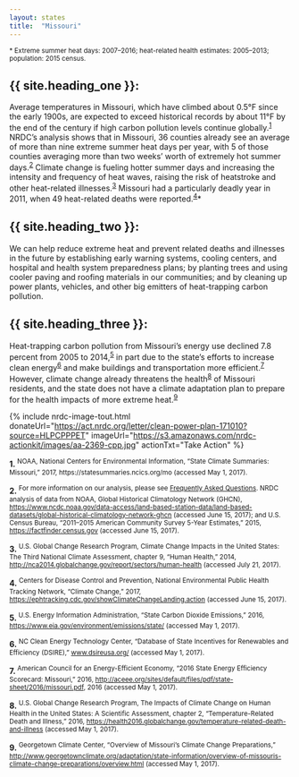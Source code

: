 ```yaml
---
layout: states
title:  "Missouri"
---
```

<sup>* Extreme summer heat days: 2007–2016; heat-related health estimates: 2005–2013; population: 2015 census.</sup>

## {{ site.heading_one }}:
Average temperatures in Missouri, which have climbed about 0.5°F since the early 1900s, are expected to exceed historical records by about 11°F by the end of the century if high carbon pollution levels continue globally.<sup>[1](#f1)</sup> NRDC’s analysis shows that in Missouri, 36 counties already see an average of more than nine extreme summer heat days per year, with 5 of those counties averaging more than two weeks’ worth of extremely hot summer days.<sup>[2](#f2)</sup> Climate change is fueling hotter summer days and increasing the intensity and frequency of heat waves, raising the risk of heatstroke and other heat-related illnesses.<sup>[3](#f3)</sup> Missouri had a particularly deadly year in 2011, when 49 heat-related deaths were reported.<sup>[4](#f4)</sup>*

## {{ site.heading_two }}:
We can help reduce extreme heat and prevent related deaths and illnesses in the future by establishing early warning systems, cooling centers, and hospital and health system preparedness plans; by planting trees and using cooler paving and roofing materials in our communities; and by cleaning up power plants, vehicles, and other big emitters of heat-trapping carbon pollution.

## {{ site.heading_three }}:
Heat-trapping carbon pollution from Missouri’s energy use declined 7.8 percent from 2005 to 2014,<sup>[5](#f5)</sup> in part due to the state’s efforts to increase clean energy<sup>[6](#f6)</sup> and make buildings and transportation more efficient.<sup>[7](#f7)</sup> However, climate change already threatens the health<sup>[8](#f8)</sup> of Missouri residents, and the state does not have a climate adaptation plan to prepare for the health impacts of more extreme heat.<sup>[9](#f9)</sup>

{% include nrdc-image-tout.html donateUrl="https://act.nrdc.org/letter/clean-power-plan-171010?source=HLPCPPPET"
imageUrl="https://s3.amazonaws.com/nrdc-actionkit/images/aa-2369-cpp.jpg"
actionTxt="Take Action"
 %}



<footer>
<b id="f1">1.</b><sup> NOAA, National Centers for Environmental Information, “State Climate Summaries: Missouri,” 2017, https://statesummaries.ncics.org/mo (accessed May 1, 2017).</sup>

<b id="f2">2.</b><sup> For more information on our analysis, please see [Frequently Asked Questions](https://www.nrdc.org/resources/climate-change-and-health-extreme-heat-faqs). NRDC analysis of data from NOAA, Global Historical Climatology Network (GHCN), https://www.ncdc.noaa.gov/data-access/land-based-station-data/land-based-datasets/global-historical-climatology-network-ghcn (accessed June 15, 2017); and U.S. Census Bureau, “2011–2015 American Community Survey 5-Year Estimates,” 2015, https://factfinder.census.gov (accessed June 15, 2017).</sup>

<b id="f3">3.</b><sup> U.S. Global Change Research Program, Climate Change Impacts in the United States: The Third National Climate Assessment, chapter 9, “Human Health,” 2014, http://nca2014.globalchange.gov/report/sectors/human-health (accessed July 21, 2017).</sup>

<b id="f4">4.</b><sup> Centers for Disease Control and Prevention, National Environmental Public Health Tracking Network, “Climate Change,” 2017, https://ephtracking.cdc.gov/showClimateChangeLanding.action (accessed June 15, 2017).</sup>

<b id="f5">5.</b><sup> U.S. Energy Information Administration, “State Carbon Dioxide Emissions,” 2016, https://www.eia.gov/environment/emissions/state/ (accessed May 1, 2017).</sup>

<b id="f6">6.</b><sup> NC Clean Energy Technology Center, “Database of State Incentives for Renewables and Efficiency (DSIRE),” www.dsireusa.org/ (accessed May 1, 2017).</sup>

<b id="f7">7.</b><sup> American Council for an Energy-Efficient Economy, “2016 State Energy Efficiency Scorecard: Missouri,” 2016, http://aceee.org/sites/default/files/pdf/state-sheet/2016/missouri.pdf, 2016 (accessed May 1, 2017).</sup>

<b id="f8">8.</b><sup> U.S. Global Change Research Program, The Impacts of Climate Change on Human Health in the United States: A Scientific Assessment, chapter 2, “Temperature-Related Death and Illness,” 2016, https://health2016.globalchange.gov/temperature-related-death-and-illness (accessed May 1, 2017).</sup>

<b id="f9">9.</b><sup> Georgetown Climate Center, “Overview of Missouri’s Climate Change Preparations,” http://www.georgetownclimate.org/adaptation/state-information/overview-of-missouris-climate-change-preparations/overview.html (accessed May 1, 2017).</sup>
</footer>
